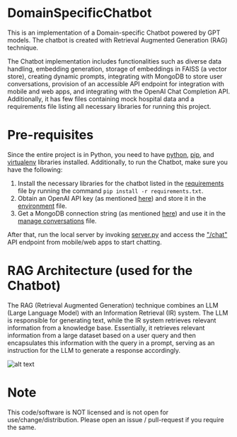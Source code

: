 # DomainSpecificChatbot
This is an implementation of a Domain-specific Chatbot powered by GPT models. The chatbot is created with Retrieval Augmented Generation (RAG) technique.

The Chatbot implementation includes functionalities such as diverse data handling, embedding generation, storage of embeddings in FAISS (a vector store), creating dynamic prompts, integrating with MongoDB to store user conversations, provision of an accessible API endpoint for integration with mobile and web apps, and integrating with the OpenAI Chat Completion API. Additionally, it has few files containing mock hospital data and a requirements file listing all necessary libraries for running this project.

# Pre-requisites
Since the entire project is in Python, you need to have [python](https://wiki.python.org/moin/BeginnersGuide/Download), [pip](https://pip.pypa.io/en/stable/installation/), and [virtualenv](https://virtualenv.pypa.io/en/latest/installation.html) libraries installed. Additionally, to run the Chatbot, make sure you have the following:
1. Install the necessary libraries for the chatbot listed in the [requirements](https://github.com/RajaSoftwareLabs/Demo-DomainSpecificChatbot/blob/main/requirements.txt) file by running the command `pip install -r requirements.txt`.
2. Obtain an OpenAI API key (as mentioned [here](https://help.openai.com/en/articles/4936850-where-do-i-find-my-secret-api-key)) and store it in the [environment](https://github.com/RajaSoftwareLabs/Demo-DomainSpecificChatbot/blob/main/.env) file.
3. Get a MongoDB connection string (as mentioned [here](https://www.mongodb.com/basics/mongodb-connection-string#:~:text=How%20to%20get%20your%20MongoDB%20Atlas%20connection%20string)) and use it in the [manage conversations](https://github.com/RajaSoftwareLabs/Demo-DomainSpecificChatbot/blob/d0e6585d9961f7e608a6fda742a9cbec09919b43/manage_conversations.py#L9) file.

After that, run the local server by invoking [server.py](https://github.com/RajaSoftwareLabs/Demo-DomainSpecificChatbot/blob/main/server.py) and access the ["/chat"](https://github.com/RajaSoftwareLabs/Demo-DomainSpecificChatbot/blob/d0e6585d9961f7e608a6fda742a9cbec09919b43/server.py#L25-L28) API endpoint from mobile/web apps to start chatting.

# RAG Architecture (used for the Chatbot)
The RAG (Retrieval Augmented Generation) technique combines an LLM (Large Language Model) with an Information Retrieval (IR) system. The LLM is responsible for generating text, while the IR system retrieves relevant information from a knowledge base. Essentially, it retrieves relevant information from a large dataset based on a user query and then encapsulates this information with the query in a prompt, serving as an instruction for the LLM to generate a response accordingly.

![alt text](https://github.com/rsl-jainishchampaneria/QA-OpenAI-langchain-custom-data/assets/138757720/f6f3e9bc-07c5-4552-947b-0557b1bb2a09)

# Note
This code/software is NOT licensed and is not open for use/change/distribution. Please open an issue / pull-request if you require the same.
